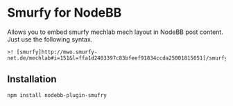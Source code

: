 # Smurfy for NodeBB

Allows you to embed smurfy mechlab mech layout in NodeBB post content. Just use the following syntax.

```
>! [smurfy]http://mwo.smurfy-net.de/mechlab#i=151&l=ffa1d2403397c83bfeef91834ccda25001815051[/smurfy]
```

## Installation

    npm install nodebb-plugin-smufry
